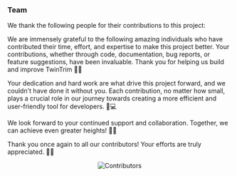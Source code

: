 ### Team

We thank the following people for their contributions to this project:

We are immensely grateful to the following amazing individuals who have contributed their time, effort, and expertise to make this project better. Your contributions, whether through code, documentation, bug reports, or feature suggestions, have been invaluable. Thank you for helping us build and improve TwinTrim 🌟✨

Your dedication and hard work are what drive this project forward, and we couldn't have done it without you. Each contribution, no matter how small, plays a crucial role in our journey towards creating a more efficient and user-friendly tool for developers. 🙌💻

We look forward to your continued support and collaboration. Together, we can achieve even greater heights! 🚀🌐

Thank you once again to all our contributors! Your efforts are truly appreciated. 💖👏

<!-- readme: contributors -start -->
<div align='center'>
    <img src="https://contrib.rocks/image?repo=Kota-Karthik/twinTrim&max=100" alt="Contributors" />
</div>
<!-- readme: contributors -end -->